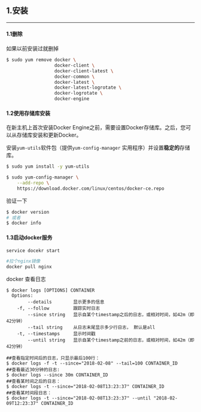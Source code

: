 ## 1.安装

------

#### 1.1删除

如果以前安装过就删掉

````bash
$ sudo yum remove docker \
                  docker-client \
                  docker-client-latest \
                  docker-common \
                  docker-latest \
                  docker-latest-logrotate \
                  docker-logrotate \
                  docker-engine
````

#### 1.2使用存储库安装

在新主机上首次安装Docker Engine之前，需要设置Docker存储库。之后，您可以从存储库安装和更新Docker。

安装`yum-utils`软件包（提供`yum-config-manager` 实用程序）并设置**稳定的**存储库。

````bash
$ sudo yum install -y yum-utils

$ sudo yum-config-manager \
    --add-repo \
    https://download.docker.com/linux/centos/docker-ce.repo

````

验证一下

````bash
$ docker version
# 或者
$ docker info
````

#### 1.3启动docker服务

````bash
service docekr start
````



````bash
#拉个nginx镜像
docker pull nginx
````

docker 查看日志

````shell
$ docker logs [OPTIONS] CONTAINER
  Options:
        --details        显示更多的信息
    -f, --follow         跟踪实时日志
        --since string   显示自某个timestamp之后的日志，或相对时间，如42m（即42分钟）
        --tail string    从日志末尾显示多少行日志， 默认是all
    -t, --timestamps     显示时间戳
        --until string   显示自某个timestamp之前的日志，或相对时间，如42m（即42分钟）
        
##查看指定时间后的日志，只显示最后100行：        
$ docker logs -f -t --since="2018-02-08" --tail=100 CONTAINER_ID  
##查看最近30分钟的日志:
$ docker logs --since 30m CONTAINER_ID
##查看某时间之后的日志：
$ docker logs -t --since="2018-02-08T13:23:37" CONTAINER_ID
##查看某时间段日志：
$ docker logs -t --since="2018-02-08T13:23:37" --until "2018-02-09T12:23:37" CONTAINER_ID
````

